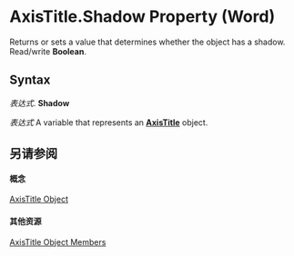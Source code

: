 
# AxisTitle.Shadow Property (Word)

Returns or sets a value that determines whether the object has a shadow. Read/write  **Boolean**.


## Syntax

 _表达式_. **Shadow**

 _表达式_ A variable that represents an **[AxisTitle](ec746a05-40df-95cc-c017-40ef150504cf.md)** object.


## 另请参阅


#### 概念


[AxisTitle Object](ec746a05-40df-95cc-c017-40ef150504cf.md)
#### 其他资源


[AxisTitle Object Members](http://msdn.microsoft.com/library/c4ea4669-3534-47ed-12dd-10d1062d005a%28Office.15%29.aspx)